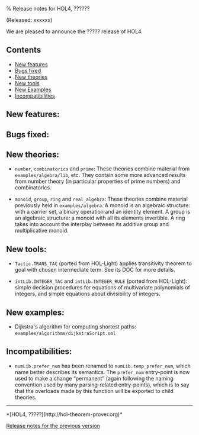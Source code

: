 % Release notes for HOL4, ??????

<!-- search and replace ?????? strings corresponding to release name -->
<!-- indent code within bulleted lists to column 11 -->

(Released: xxxxxx)

We are pleased to announce the ????? release of HOL4.

Contents
--------

-   [New features](#new-features)
-   [Bugs fixed](#bugs-fixed)
-   [New theories](#new-theories)
-   [New tools](#new-tools)
-   [New Examples](#new-examples)
-   [Incompatibilities](#incompatibilities)

New features:
-------------

Bugs fixed:
-----------

New theories:
-------------

- `number`, `combinatorics` and `prime`: These theories combine material
   from `examples/algebra/lib`, etc.
   They contain some more advanced results from number theory (in particular properties of prime numbers) and combinatorics.

- `monoid`, `group`, `ring` and `real_algebra`: These theories combine
   material previously held in `examples/algebra`.
   A monoid is an algebraic structure: with a carrier set, a binary operation and an identity element.
   A group is an algebraic structure: a monoid with all its elements invertible.
   A ring takes into account the interplay between its additive group and multiplicative monoid.

New tools:
----------

- `Tactic.TRANS_TAC` (ported from HOL-Light) applies transitivity theorem to goal
  with chosen intermediate term. See its DOC for more details.

- `intLib.INTEGER_TAC` and `intLib.INTEGER_RULE` (ported from HOL-Light): simple
  decision procedures for equations of multivariate polynomials of integers, and
  simple equations about divisibility of integers.

New examples:
-------------

- Dijkstra's algorithm for computing shortest paths: `examples/algorithms/dijkstraScript.sml`

Incompatibilities:
------------------

-   `numLib.prefer_num` has been renamed to `numLib.temp_prefer_num`, which name better describes its semantics.
    The `prefer_num` entry-point is now used to make a change “permanent” (again following the naming convention used by many parsing-related entry-points), which is to say that the overloads made by this function will be exported to child theories.

* * * * *

<div class="footer">
*[HOL4, ?????](http://hol-theorem-prover.org)*

[Release notes for the previous version](trindemossen-1.release.html)

</div>
